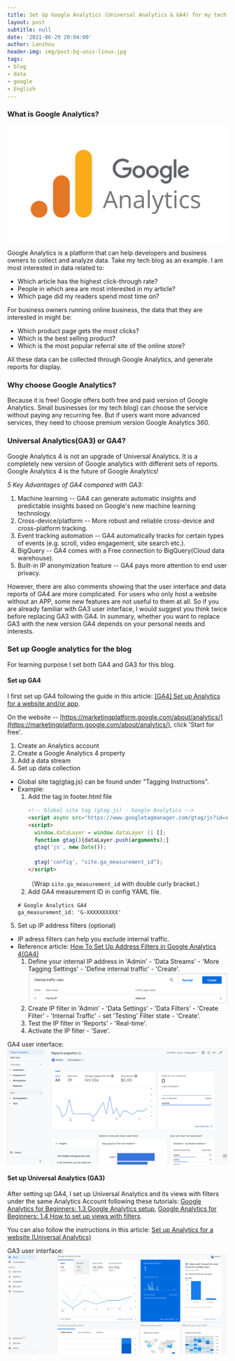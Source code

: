 ```yaml
---
title: Set Up Google Analytics (Universal Analytics & GA4) for my tech blog
layout: post
subtitle: null
date: '2021-06-29 20:04:00'
author: Lanzhou
header-img: img/post-bg-unix-linux.jpg
tags:
- blog
- data
- google
- English
---
```


### What is Google Analytics?

![GoogleAnalytics](/img/in-post/google_analytics.png)

Google Analytics is a platform that can help developers and business owners to collect and analyze data. Take my tech blog as an example. I am most interested in data related to:

- Which article has the highest click-through rate? 
- People in which area are most interested in my article? 
- Which page did my readers spend most time on? 

For business owners running online business, the data that they are interested in might be: 

- Which product page gets the most clicks? 
- Which is the best selling product? 
- Which is the most popular referral site of the online store? 

All these data can be collected through Google Analytics, and generate reports for display. 

### Why choose Google Analytics?

Because it is free!
Google offers both free and paid version of Google Analytics. Small businesses (or my tech blog) can choose the service without paying any recurring fee. But if users want more advanced services, they need to choose premium version Google Analytics 360.

### Universal Analytics(GA3) or GA4?
Google Analytics 4 is not an upgrade of Universal Analytics. It is a completely new version of Google analytics with different sets of reports.
Google Analytics 4 is the future of Google Analytics!

*5 Key Advantages of GA4 compared with GA3:*
1. Machine learning -- GA4 can generate automatic insights and predictable insights based on Google's new machine learning technology.
2. Cross-device/platform -- More robust and reliable cross-device and cross-platform tracking.
3. Event tracking automation -- GA4 automatically tracks for certain types of events (e.g. scroll, video engagement, site search etc.).
4. BigQuery -- GA4 comes with a Free connection to BigQuery(Cloud data warehouse).
5. Built-in IP anonymization feature -- GA4 pays more attention to end user privacy.

However, there are also comments showing that the user interface and data reports of GA4 are more complicated. For users who only host a website without an APP, some new features are not useful to them at all. So if you are already familiar with GA3 user interface, I would suggest you think twice before replacing GA3 with GA4. In summary, whether you want to replace GA3 with the new version GA4 depends on your personal needs and interests.

### Set up Google analytics for the blog

For learning purpose I set both GA4 and GA3 for this blog. 

#### Set up GA4

I first set up GA4 following the guide in this article: [[GA4] Set up Analytics for a website and/or app](https://support.google.com/analytics/answer/9304153).

On the website -- [https://marketingplatform.google.com/about/analytics/](https://marketingplatform.google.com/about/analytics/), click 'Start for free'.

1. Create an Analytics account
2. Create a Google Analytics 4 property
3. Add a data stream
4. Set up data collection
  - Global site tag(gtag.js) can be found under "Tagging Instructions".
  - Example:
    1. Add the tag in footer.html file
        ```html
        <!-- Global site tag (gtag.js) - Google Analytics -->
        <script async src="https://www.googletagmanager.com/gtag/js?id=site.ga_measurement_id"></script>
        <script>
          window.dataLayer = window.dataLayer || [];
          function gtag(){dataLayer.push(arguments);}
          gtag('js', new Date());

          gtag('config', "site.ga_measurement_id");
        </script>
        ```
       （Wrap ```site.ga_measurement_id``` with double curly bracket.） 
    2. Add GA4 measurement ID in config YAML file.
      ```
      # Google Analytics GA4
      ga_measurement_id: 'G-XXXXXXXXXX'
      ```
5. Set up IP address filters (optional)
  - IP adress filters can help you exclude internal traffic.
  - Reference article: [How To Set Up Address Filters in Google Analytics 4(GA4)](https://witneyseoguy.co.uk/blog/set-up-ip-address-filters-in-google-analytics-4/)
    1. Define your internal IP address in 'Admin' - 'Data Streams' - 'More Tagging Settings' - 'Define internal traffic' - 'Create'.
    ![GoogleAnalyticsIPRule](/img/in-post/google_analytics_IPRule.png)
    2. Create IP filter in 'Admin' - 'Data Settings' - 'Data Filters' - 'Create Filter' - 'Internal Traffic' - set 'Testing' Filter state - 'Create'.
    3. Test the IP filter in 'Reports' - 'Real-time'.
    4. Activate the IP filter - 'Save'.

GA4 user interface:
 ![GoogleAnalyticsUI](/img/in-post/google_analytics_UI.png)


#### Set up Universal Analytics (GA3)
After setting up GA4, I set up Universal Analytics and its views with filters under the same Analytics Account following these tutorials: [Google Analytics for Beginners: 1.3 Google Analytics setup](https://analytics.google.com/analytics/academy/course/6/unit/1/lesson/3), [Google Analytics for Beginners: 1.4 How to set up views with filters](https://analytics.google.com/analytics/academy/course/6/unit/1/lesson/4).

You can also follow the instructions in this article: [Set up Analytics for a website (Universal Analytics)](https://support.google.com/analytics/answer/10269537?hl=en)

GA3 user interface:
 ![GoogleAnalyticsGA3UI](/img/in-post/google_analytics_GA3UI.png)

